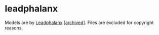 # leadphalanx

Models are by [Leadphalanx](https://forums.tigsource.com/index.php?topic=68973.0) [[archived]](https://web.archive.org/web/20231210213748/https://forums.tigsource.com/index.php?topic=68973.0). 
Files are excluded for copyright reasons.
